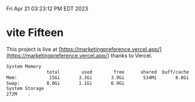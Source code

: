Fri Apr 21 03:23:12 PM EDT 2023

# vite Fifteen


This project is live at [https://marketingpreference.vercel.app/](https://marketingpreference.vercel.app/) thanks to Vercel.

```bash
System Memory
               total        used        free      shared  buff/cache   available
Mem:            15Gi       3.3Gi       3.9Gi       534Mi       8.0Gi        11Gi
Swap:          8.0Gi       1.1Gi       6.9Gi
System Storage
272M	.
```
